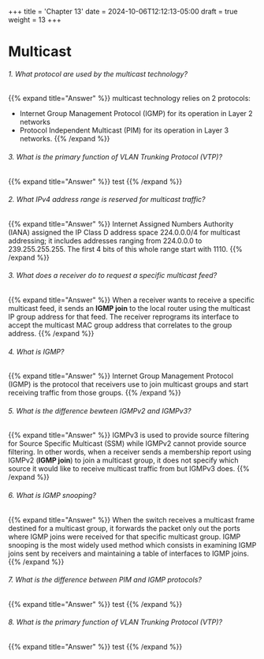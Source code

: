 +++
title = 'Chapter 13'
date = 2024-10-06T12:12:13-05:00
draft = true
weight = 13
+++
# **Multicast**

###### 1. What protocol are used by the multicast technology?
{{% expand title="Answer" %}}
multicast technology relies on 2 protocols:
- Internet Group Management Protocol (IGMP) for its operation in Layer 2 networks 
- Protocol Independent Multicast (PIM) for its operation in Layer 3 networks.
{{% /expand %}}

###### 3. What is the primary function of VLAN Trunking Protocol (VTP)?
{{% expand title="Answer" %}}
test
{{% /expand %}}

###### 2. What IPv4 address range is reserved for multicast traffic?
{{% expand title="Answer" %}}
 Internet Assigned Numbers Authority (IANA) assigned the IP Class D address space 224.0.0.0/4 for multicast addressing; it includes addresses ranging from 224.0.0.0 to 239.255.255.255. The first 4 bits of this whole range start with 1110.
{{% /expand %}}

###### 3. What does a receiver do to request a specific multicast feed?
{{% expand title="Answer" %}}
When a receiver wants to receive a specific multicast feed, it sends an **IGMP join** to the local router using the multicast IP group address for that feed. The receiver reprograms its interface to accept the multicast MAC group address that correlates to the group address. 
{{% /expand %}}

###### 4. What is IGMP?
{{% expand title="Answer" %}}
Internet Group Management Protocol (IGMP) is the protocol that receivers use to join multicast groups and start receiving traffic from those groups.
{{% /expand %}}

###### 5. What is the difference bewteen IGMPv2 and IGMPv3?
{{% expand title="Answer" %}}
IGMPv3 is used to provide source filtering for Source Specific Multicast (SSM) while IGMPv2 cannot provide source filtering. In other words, when a receiver sends a membership report using IGMPv2 (**IGMP join**) to join a multicast group, it does not specify which source it would like to receive multicast traffic from but IGMPv3 does.
{{% /expand %}}

###### 6. What is IGMP snooping?
{{% expand title="Answer" %}}
When the switch receives a multicast frame destined for a multicast group, it forwards the packet only out the ports where IGMP joins were received for that specific multicast group. IGMP snooping is the most widely used method which consists in examining IGMP joins sent by receivers and maintaining a table of interfaces to IGMP joins.
{{% /expand %}}

###### 7. What is the difference between PIM and IGMP protocols?
{{% expand title="Answer" %}}
test
{{% /expand %}}

###### 8. What is the primary function of VLAN Trunking Protocol (VTP)?
{{% expand title="Answer" %}}
test
{{% /expand %}}